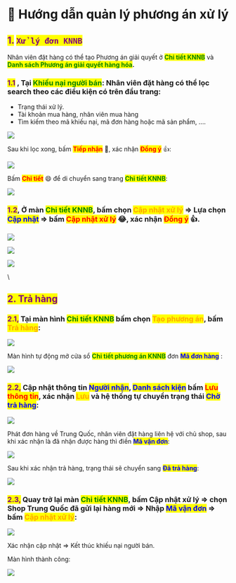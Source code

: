 # 🧐 Hướng dẫn quản lý phương án xử lý

## <mark style="color:purple;">**1.**</mark> <mark style="color:purple;">**`Xử lý đơn KNNB`**</mark>

Nhân viên đặt hàng có thể tạo Phương án giải quyết ở <mark style="color:green;">**Chi tiết KNNB**</mark> và <mark style="color:green;">**Danh sách Phương án giải quyết hàng hóa**</mark>**.**

### <mark style="color:purple;">**1.1**</mark> , Tại <mark style="color:green;">**Khiếu nại người bán**</mark>: Nhân viên đặt hàng có thể lọc search theo các điều kiện có trên đầu trang:

* Trạng thái xử lý.
* Tài khoản mua hàng, nhân viên mua hàng
* Tìm kiếm theo mã khiếu nại, mã đơn hàng hoặc mã sản phẩm, ….

![](../../.gitbook/assets/1655187423571.png)

Sau khi lọc xong, bấm <mark style="color:red;">**Tiếp nhận**</mark> :clap:, xác nhận <mark style="color:red;">**Đồng ý**</mark> :thumbsup::

![](../../.gitbook/assets/1655187550464.png)

Bấm <mark style="color:red;">**Chi tiết**</mark> :smile: để di chuyển sang trang <mark style="color:green;">**Chi tiết KNNB**</mark>:

![](../../.gitbook/assets/1655187765352.png)

### <mark style="color:purple;">**1.2**</mark>, Ở màn <mark style="color:green;">**Chi tiết KNNB**</mark>, bấm chọn <mark style="color:orange;">**Cập nhật xử lý**</mark> => Lựa chọn <mark style="color:blue;">**Cập nhật**</mark> => bấm <mark style="color:red;">**Cập nhật xử lý**</mark> :joy:, xác nhận <mark style="color:red;">**Đồng ý**</mark> :thumbsup:.

![](../../.gitbook/assets/1655187856247.png)

![](../../.gitbook/assets/1655188071010.png)

![](../../.gitbook/assets/1655188255922.png)

\\

## <mark style="color:purple;">**2. Trả hàng**</mark>

### <mark style="color:purple;">**2.1,**</mark> Tại màn hình <mark style="color:green;">**Chi tiết KNNB**</mark> bấm chọn  <mark style="color:orange;">**Tạo phương án**</mark>, bấm <mark style="color:orange;">**Trả hàng**</mark>:

![](../../.gitbook/assets/1655188771752.png)

Màn hình tự động mở cửa sổ <mark style="color:green;">**Chi tiết phương án KNNB**</mark> đơn <mark style="color:blue;">**Mã đơn hàng**</mark> :

![](../../.gitbook/assets/1655189354060.png)

### <mark style="color:purple;">**2.2,**</mark> Cập nhật thông tin <mark style="color:blue;">**Người nhận**</mark>, <mark style="color:blue;">**Danh sách kiện**</mark> bấm <mark style="color:red;">**Lưu thông tin**</mark>, xác nhận <mark style="color:orange;">**Lưu**</mark> và hệ thống tự chuyển trạng thái <mark style="color:blue;">**Chờ trả hàng**</mark>:

![](../../.gitbook/assets/1655190193834.png)

Phát đơn hàng về Trung Quốc, nhân viên đặt hàng liên hệ với chủ shop, sau khi xác nhận là đã nhận được hàng thì điền <mark style="color:blue;">**Mã vận đơn**</mark>:

![](../../.gitbook/assets/1655190483794.png)

Sau khi xác nhận trả hàng, trạng thái sẽ chuyển sang <mark style="color:blue;">**Đã trả hàng**</mark>:

![](../../.gitbook/assets/1655190674906.png)

### <mark style="color:purple;">**2.3,**</mark> Quay trở lại màn <mark style="color:green;">**Chi tiết KNNB**</mark>, bấm Cập nhật xử lý => chọn Shop Trung Quốc đã gửi lại hàng mới => Nhập <mark style="color:blue;">**Mã vận đơn**</mark> => bấm <mark style="color:orange;">**Cập nhật xử lý**</mark>:

![](../../.gitbook/assets/1655190867880.png)

Xác nhận cập nhật => Kết thúc khiếu nại người bán.

Màn hình thành công:

![](../../.gitbook/assets/1655190960536.png)

